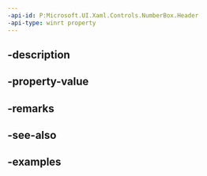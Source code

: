 ```yaml
---
-api-id: P:Microsoft.UI.Xaml.Controls.NumberBox.Header
-api-type: winrt property
---
```


## -description

## -property-value

## -remarks

## -see-also

## -examples

